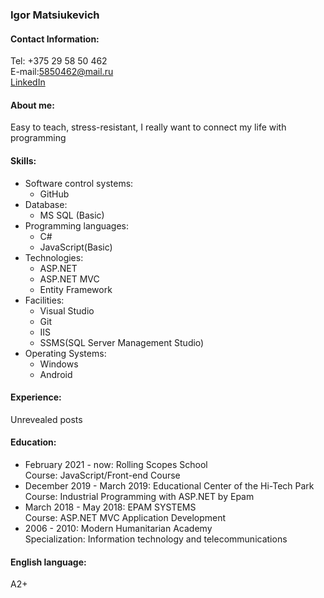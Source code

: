### Igor Matsiukevich
#### Contact Information:
Tel: +375 29 58 50 462  
E-mail:5850462@mail.ru    
[LinkedIn](https://www.linkedin.com/in/igor-matsiukevich-87978b184/)
#### About me:
Easy to teach, stress-resistant, I really want to connect my life with programming
#### Skills:
* Software control systems:
   * GitHub
* Database:
  * MS SQL (Basic)
* Programming languages:
  * C#
  * JavaScript(Basic)
* Technologies: 
  * ASP.NET
  * ASP.NET MVC
  * Entity Framework
* Facilities: 
  * Visual Studio
  * Git
  * IIS
  * SSMS(SQL Server Management Studio)
* Operating Systems:
  * Windows
  * Android

#### Experience:
Unrevealed posts
#### Education:
* February 2021 - now: Rolling Scopes School  
Course: JavaScript/Front-end Course
* December 2019 - March 2019: Educational Center of the Hi-Tech Park   
Course: Industrial Programming with ASP.NET by Epam
* March 2018 - May 2018: EPAM SYSTEMS  
Course: ASP.NET MVC Application Development
* 2006 - 2010: Modern Humanitarian Academy  
Specialization: Information technology and telecommunications
#### English language:
A2+ 
